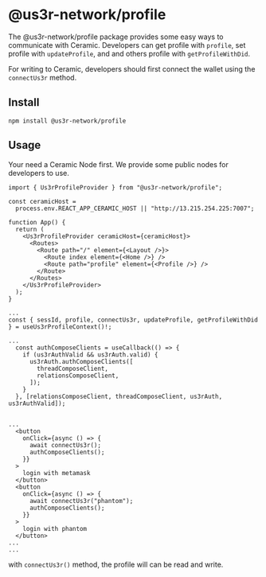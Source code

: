 # @us3r-network/profile

The @us3r-network/profile package provides some easy ways to communicate with Ceramic. Developers can get profile with `profile`, set profile with `updateProfile`, and and others profile with `getProfileWithDid`. 

For writing to Ceramic, developers should first connect the wallet using the `connectUs3r` method.

## Install

```
npm install @us3r-network/profile
```

## Usage

Your need a Ceramic Node first. We provide some public nodes for developers to use.

```tsx
import { Us3rProfileProvider } from "@us3r-network/profile";

const ceramicHost =
  process.env.REACT_APP_CERAMIC_HOST || "http://13.215.254.225:7007";

function App() {
  return (
    <Us3rProfileProvider ceramicHost={ceramicHost}>
      <Routes>
        <Route path="/" element={<Layout />}>
          <Route index element={<Home />} />
          <Route path="profile" element={<Profile />} />
        </Route>
      </Routes>
    </Us3rProfileProvider>
  );
}
```

```tsx
...
const { sessId, profile, connectUs3r, updateProfile, getProfileWithDid } = useUs3rProfileContext()!;

...
  const authComposeClients = useCallback(() => {
    if (us3rAuthValid && us3rAuth.valid) {
      us3rAuth.authComposeClients([
        threadComposeClient,
        relationsComposeClient,
      ]);
    }
  }, [relationsComposeClient, threadComposeClient, us3rAuth, us3rAuthValid]);


...
  <button
    onClick={async () => {
      await connectUs3r();
      authComposeClients();
    }}
  >
    login with metamask
  </button>
  <button
    onClick={async () => {
      await connectUs3r("phantom");
      authComposeClients();
    }}
  >
    login with phantom
  </button>
...
...
```

with `connectUs3r()` method, the profile will can be read and write.